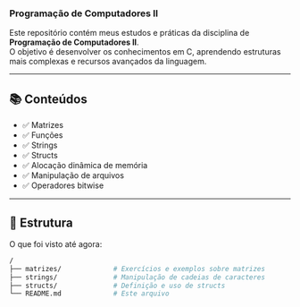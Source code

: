 ### Programação de Computadores II

Este repositório contém meus estudos e práticas da disciplina de **Programação de Computadores II**.<br>
O objetivo é desenvolver os conhecimentos em C, aprendendo estruturas mais complexas e recursos avançados da linguagem.

---

## 📚 Conteúdos

- ✅ Matrizes  
- ✅ Funções  
- ✅ Strings  
- ✅ Structs  
- ✅ Alocação dinâmica de memória  
- ✅ Manipulação de arquivos  
- ✅ Operadores bitwise  

---
## 📂 Estrutura 
O que foi visto até agora:
```bash
/
├── matrizes/             # Exercícios e exemplos sobre matrizes
├── strings/              # Manipulação de cadeias de caracteres
├── structs/              # Definição e uso de structs
└── README.md             # Este arquivo
